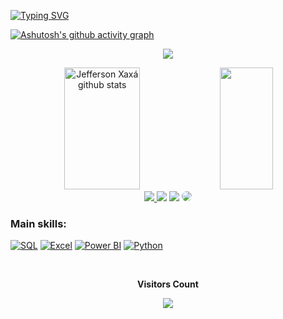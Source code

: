 [![Typing SVG](https://readme-typing-svg.herokuapp.com/?color=ff91a4&size=35&center=true&vCenter=true&width=1000&lines=Business+Intelligence;Data+Analytics;Data+Science)](https://git.io/typing-svg)


[![Ashutosh's github activity graph](https://github-readme-activity-graph.cyclic.app/graph?username=JeffersonLCXaxa&bg_color=false&color=c0c0c0&line=7316a3&point=c0c0c0&area=true&hide_border=true)](https://github.com/ashutosh00710/github-readme-activity-graph)


<p align="center">
  <img src="https://github-profile-trophy.vercel.app/?username=JeffersonLCXaxa&theme=dracula&row=2&no-bg=true&column=3&margin-w=15&margin-h=15" />
</p>


<div align="center">  
  <img width="49%" height="195px" src="https://github-readme-stats.vercel.app/api?username=JeffersonLCXaxa&show_icons=true&count_private=true&hide_border=true&title_color=ff91a4&icon_color=ff91a4&text_color=c9d1d9&bg_color=0d1117" alt="Jefferson Xaxá github stats" /> 
  <img width="41%" height="195px" src="https://github-readme-stats.vercel.app/api/top-langs/?username=JeffersonLCXaxa&layout=compact&hide_border=true&title_color=ff91a4&text_color=ff91a4&bg_color=0d1117" />
</div>


<div align="center"> 
<a href="https://instagram.com/jefferson.xaxa" target="_blank"><img src="https://img.shields.io/badge/-Instagram-CC2927?style=for-the-badge&logo=instagram&logoColor=white"</a>
<a href="https://wa.me/5569981515108" target="_blank"><img src="https://img.shields.io/badge/Whatsapp-217346?style=for-the-badge&logo=whatsapp&logoColor=white" target="_blank"></a>
<a href = "mailto:cmp.1a.jeffersonx470@gmail.com"> <img src="https://img.shields.io/badge/-Gmail-c9d1d9?style=for-the-badge&logo=gmail&logoColor=red" target="_blank"></a>
<a href="https://www.linkedin.com/in/jefferson-xaxá-815516b0/" target="_blank"><img src="https://img.shields.io/badge/-LinkedIn-3776AB?style=for-the-badge&logo=linkedin&logoColor=white" style="border-radius: 30px" target="_blank"></a> 
 </div>
 
 ### Main skills:
[![SQL](https://img.shields.io/badge/-SQL-CC2927?style=flat&logo=microsoft-sql-server&logoColor=white&labelColor=CC2927)](https://docs.microsoft.com/en-us/sql/)
[![Excel](https://img.shields.io/badge/-Excel-217346?style=flat&logo=microsoft-excel&logoColor=white&labelColor=217346)](https://products.office.com/en/excel)
[![Power BI](https://img.shields.io/badge/-Power%20BI-F2C811?style=flat&logo=power-bi&logoColor=000000&labelColor=F2C811)](https://powerbi.microsoft.com/)
[![Python](https://img.shields.io/badge/-Python-3776AB?style=flat&logo=python&logoColor=yellow&labelColor=3776AB)](https://www.python.org/)


<div align="center">
<br><p align="centre"><b>Visitors Count</b></p>  
<p align="center"><img align="center" src="https://profile-counter.glitch.me/{JeffersonLCXaxa}/count.svg" /></p> 
<br>
</div>
